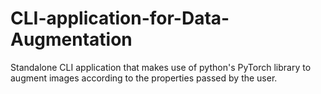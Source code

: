 # CLI-application-for-Data-Augmentation
Standalone CLI application  that makes use of python's PyTorch library to augment images according to the properties passed by the user.
